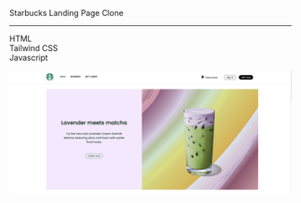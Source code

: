 Starbucks Landing Page Clone <br>
<hr>
HTML <br>
Tailwind CSS <br>
Javascript <br>

![](starbucks-home-one.png)
